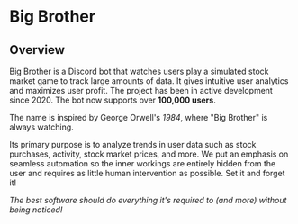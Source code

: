 # Big Brother

## Overview

Big Brother is a Discord bot that watches users play a simulated stock market game to track large amounts of data. It gives intuitive user analytics and maximizes user profit. The project has been in active development since 2020. The bot now supports over **100,000 users**.

The name is inspired by George Orwell's *1984*, where "Big Brother" is always watching.

Its primary purpose is to analyze trends in user data such as stock purchases, activity, stock market prices, and more. We put an emphasis on seamless automation so the inner workings are entirely hidden from the user and requires as little human intervention as possible. Set it and forget it!

*The best software should do everything it's required to (and more) without being noticed!*


